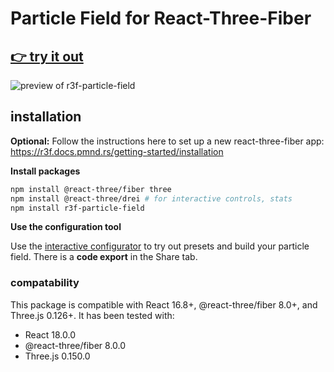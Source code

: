 # Particle Field for React-Three-Fiber

## [👉 try it out](https://brettlyne.github.io/r3f-particle-field/)

![preview of r3f-particle-field](preview.gif "Preview of r3f-particle-field")

## installation

**Optional:** Follow the instructions here to set up a new react-three-fiber app:
https://r3f.docs.pmnd.rs/getting-started/installation

**Install packages**

```sh
npm install @react-three/fiber three
npm install @react-three/drei # for interactive controls, stats
npm install r3f-particle-field
```

**Use the configuration tool**

Use the [interactive configurator](https://brettlyne.github.io/r3f-particle-field/) to try out presets and build your particle field.
There is a **code export** in the Share tab.

### compatability

This package is compatible with React 16.8+, @react-three/fiber 8.0+, and Three.js 0.126+.
It has been tested with:

- React 18.0.0
- @react-three/fiber 8.0.0
- Three.js 0.150.0
